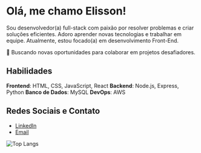 # Olá, me chamo Elisson!

Sou desenvolvedor(a) full-stack com paixão por resolver problemas e criar soluções eficientes. Adoro aprender novas tecnologias e trabalhar em equipe. Atualmente, estou focado(a) em desenvolvimento Front-End.

🚀 Buscando novas oportunidades para colaborar em projetos desafiadores.

## Habilidades
**Frontend**: HTML, CSS, JavaScript, React
**Backend**: Node.js, Express, Python
**Banco de Dados**: MySQL
**DevOps**: AWS

## Redes Sociais e Contato

- [LinkedIn](https://www.linkedin.com/in/elissonvictor/)
- [Email](contato.elissonvictor@gmail.com)

![Top Langs](https://github-readme-stats.vercel.app/api/top-langs/?username=elishowbr&layout=compact)

